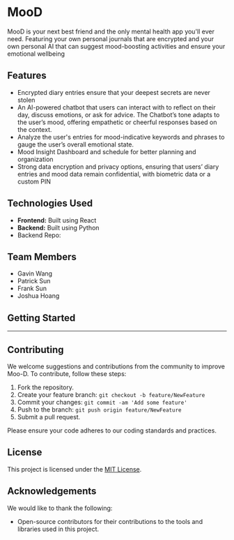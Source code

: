 # MooD

MooD is your next best friend and the only mental health app you'll ever need. Featuring your own personal journals that are encrypted and your own personal AI that can suggest mood-boosting activities and ensure your emotional wellbeing

## Features

- Encrypted diary entries ensure that your deepest secrets are never stolen
- An AI-powered chatbot that users can interact with to reflect on their day, discuss emotions, or ask for advice. The Chatbot’s tone adapts to the user’s mood, offering empathetic or cheerful responses based on the context.
- Analyze the user's entries for mood-indicative keywords and phrases to gauge the user’s overall emotional state.
- Mood Insight Dashboard and schedule for better planning and organization
- Strong data encryption and privacy options, ensuring that users’ diary entries and mood data remain confidential, with biometric data or a custom PIN


## Technologies Used

- **Frontend:** Built using React
- **Backend:** Built using Python
- Backend Repo: 

## Team Members

- Gavin Wang
- Patrick Sun
- Frank Sun
- Joshua Hoang

## Getting Started

---

## Contributing

We welcome suggestions and contributions from the community to improve Moo-D. To contribute, follow these steps:

1. Fork the repository.
2. Create your feature branch: `git checkout -b feature/NewFeature`
3. Commit your changes: `git commit -am 'Add some feature'`
4. Push to the branch: `git push origin feature/NewFeature`
5. Submit a pull request.

Please ensure your code adheres to our coding standards and practices.

## License

This project is licensed under the [MIT License](LICENSE).

## Acknowledgements

We would like to thank the following:

- Open-source contributors for their contributions to the tools and libraries used in this project.
